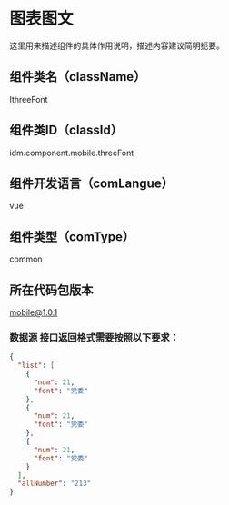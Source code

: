 # 图表图文
这里用来描述组件的具体作用说明，描述内容建议简明扼要。
## 组件类名（className）
IthreeFont
## 组件类ID（classId）
idm.component.mobile.threeFont
## 组件开发语言（comLangue）
vue
## 组件类型（comType）
common
## 所在代码包版本
mobile@1.0.1

### 数据源 接口返回格式需要按照以下要求：

```json
{
  "list": [
    {
      "num": 21,
      "font": "党委"
    },
    {
      "num": 21,
      "font": "党委"
    },
    {
      "num": 21,
      "font": "党委"
    }
  ],
  "allNumber": "213"
}

```

